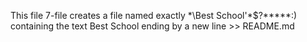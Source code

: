 This file 7-file creates a file named exactly \*\\Best School'\*$?*****:) containing the text Best School ending by a new line >> README.md

